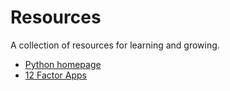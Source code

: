 # Resources

A collection of resources for learning and growing.

- [Python homepage](https://python.org)
- [12 Factor Apps](https://12factor.net/)
